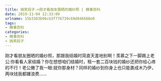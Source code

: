 ```yaml
---
title: 搞笑段子->刚才看朋友圈晒的婚纱照 | 糗事百科
date: 2019-11-04 12:33:09
urlname: 15b3303b96cb3f776739c69d046668e0
tags: 
- 糗事百科
categories:
- 糗事百科
- 搞笑段子
---
```

刚才看朋友圈晒的婚纱照，那跟我结婚时简直天差地别啊！羡慕之下一脚踢上老公:你看看人家结婚？你在想想咱们结婚时，租一套二百块钱的婚纱还把你给心疼的不行！老公撇了我一眼:就你那身材？同样的婚纱到你身上也只能裹成木乃伊，两块钱我都嫌浪费……


